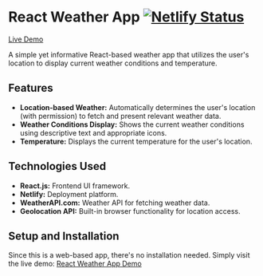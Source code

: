 # React Weather App [![Netlify Status](https://api.netlify.com/api/v1/badges/088190e0-681b-4be7-adc7-93f0d888595f/deploy-status)](https://app.netlify.com/sites/cheerful-gnome-d49471/deploys)


[Live Demo](https://cheerful-gnome-d49471.netlify.app/)

A simple yet informative React-based weather app that utilizes the user's location to display current weather conditions and temperature.

## Features

- **Location-based Weather:** Automatically determines the user's location (with permission) to fetch and present relevant weather data.
- **Weather Conditions Display:** Shows the current weather conditions using descriptive text and appropriate icons.
- **Temperature:** Displays the current temperature for the user's location.

## Technologies Used

- **React.js:** Frontend UI framework.
- **Netlify:** Deployment platform.
- **WeatherAPI.com:** Weather API for fetching weather data.
- **Geolocation API:** Built-in browser functionality for location access.

## Setup and Installation

Since this is a web-based app, there's no installation needed. Simply visit the live demo: [React Weather App Demo](https://cheerful-gnome-d49471.netlify.app/)



